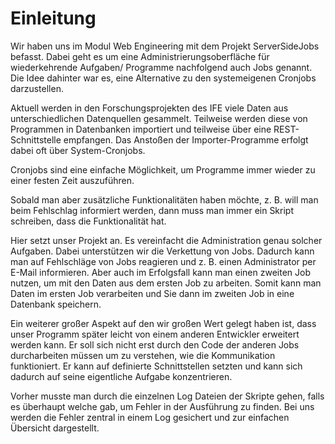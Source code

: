 # Einleitung

Wir haben uns im Modul Web Engineering mit dem Projekt ServerSideJobs befasst.
Dabei geht es um eine Administrierungsoberfläche für wiederkehrende Aufgaben/
Programme nachfolgend auch Jobs genannt. Die Idee dahinter war es, eine
Alternative zu den systemeigenen Cronjobs darzustellen.

Aktuell werden in den Forschungsprojekten des IFE viele Daten aus
unterschiedlichen Datenquellen gesammelt. Teilweise werden diese von Programmen
in Datenbanken importiert und teilweise über eine REST-Schnittstelle empfangen.
Das Anstoßen der Importer-Programme erfolgt dabei oft über System-Cronjobs.

Cronjobs sind eine einfache Möglichkeit, um Programme immer wieder zu einer
festen Zeit auszuführen.

Sobald man aber zusätzliche Funktionalitäten haben möchte, z. B. will man beim
Fehlschlag informiert werden, dann muss man immer ein Skript schreiben, dass
die Funktionalität hat.

Hier setzt unser Projekt an. Es vereinfacht die Administration genau solcher
Aufgaben. Dabei unterstützen wir die Verkettung von Jobs. Dadurch kann man auf
Fehlschläge von Jobs reagieren und z. B. einen Administrator per E-Mail
informieren. Aber auch im Erfolgsfall kann man einen zweiten Job nutzen, um mit
den Daten aus dem ersten Job zu arbeiten. Somit kann man Daten im ersten Job
verarbeiten und Sie dann im zweiten Job in eine Datenbank speichern.

Ein weiterer großer Aspekt auf den wir großen Wert gelegt haben ist, dass unser
Programm später leicht von einem anderen Entwickler erweitert werden kann. Er
soll sich nicht erst durch den Code der anderen Jobs durcharbeiten müssen um zu
verstehen, wie die Kommunikation funktioniert. Er kann auf definierte
Schnittstellen setzten und kann sich dadurch auf seine eigentliche Aufgabe
konzentrieren.

Vorher musste man durch die einzelnen Log Dateien der Skripte gehen, falls es
überhaupt welche gab, um Fehler in der Ausführung zu finden. Bei uns werden die
Fehler zentral in einem Log gesichert und zur einfachen Übersicht dargestellt.


